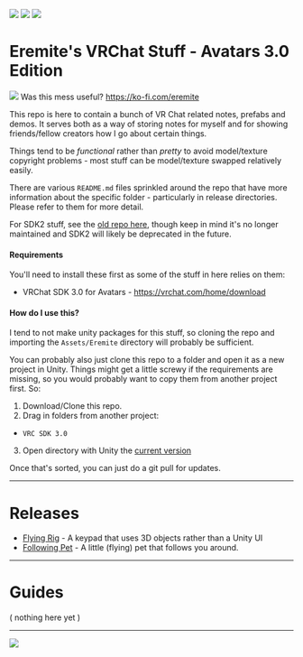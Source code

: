 ![](https://forthebadge.com/images/badges/contains-technical-debt.svg) ![](https://forthebadge.com/images/badges/60-percent-of-the-time-works-every-time.svg) ![](https://forthebadge.com/images/badges/fuck-it-ship-it.svg)

# Eremite's VRChat Stuff - Avatars 3.0 Edition

![](https://i.imgur.com/FO5AyXY.png) Was this mess useful? https://ko-fi.com/eremite

This repo is here to contain a bunch of VR Chat related notes, prefabs and demos.  It serves both as a way of storing notes for myself and for showing friends/fellow creators how I go about certain things.

Things tend to be *functional* rather than *pretty* to avoid model/texture copyright problems - most stuff can be model/texture swapped relatively easily.

There are various `README.md` files sprinkled around the repo that have more information about the specific folder - particularly in release directories.  Please refer to them for more detail.

For SDK2 stuff, see the [old repo here](https://github.com/Erumite/Eremite_VRC), though keep in mind it's no longer maintained and SDK2 will likely be deprecated in the future.

#### Requirements
You'll need to install these first as some of the stuff in here relies on them:

* VRChat SDK 3.0 for Avatars - https://vrchat.com/home/download

#### How do I use this?
I tend to not make unity packages for this stuff, so cloning the repo and importing the `Assets/Eremite` directory will probably be sufficient.

You can probably also just clone this repo to a folder and open it as a new project in Unity.  Things might get a little screwy if the requirements are missing, so you would probably want to copy them from another project first.  So:

1. Download/Clone this repo.
2. Drag in folders from another project:
 * `VRC SDK 3.0`
3. Open directory with Unity the [current version](https://docs.vrchat.com/docs/current-unity-version)

Once that's sorted, you can just do a git pull for updates.

---

# Releases
 * [Flying Rig](/Assets/Eremite/FlyingRig) - A keypad that uses 3D objects rather than a Unity UI
 * [Following Pet](/Assets/Eremite/FollowingPet) - A little (flying) pet that follows you around.

---

# Guides
( nothing here yet )

---

![](https://i.imgur.com/aKchYhg.png)
